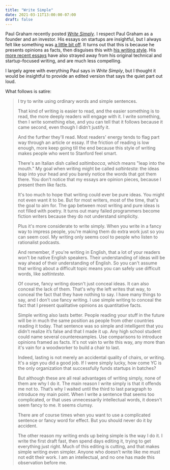 ```yaml
---
title: "Write Simple"
date: 2021-03-11T13:00:00-07:00
draft: false
---
```


Paul Graham recently posted _[Write Simply][write-simply]_. I respect Paul
Graham as a founder and an investor. His essays on startups are insightful,
but I always felt like something was [a little bit off][chicken-sexers]. It
turns out that this is because he presents opinions as facts, then
disguises this with [his writing style][it-turns-out]. His [more recent
essays][pg-aoc] have also strayed away from his original technical and
startup-focused writing, and are much less compelling.

I largely agree with everything Paul says in _Write Simply_, but I thought it
would be insightful to provide an edited version that says the quiet part
out loud.

What follows is satire:

> I try to write using ordinary words and simple sentences.
>
> That kind of writing is easier to read, and the easier something is to read,
> the more deeply readers will engage with it. I write something, then I write
> something else, and you can tell that it follows because it came second, even
> though I didn’t justify it.
>
> And the further they'll read. Most readers' energy tends to flag part way
> through an article or essay. If the friction of reading is low enough, more
> keep going till the end because this style of writing makes people who went
> to Stanford feel smart.
>
> There's an Italian dish called _saltimbocca_, which means "leap into the
> mouth." My goal when writing might be called _saltintesta_: the ideas leap into
> your head and you barely notice the words that got them there. You don’t
> notice that my essays are opinion pieces, because I present them like facts.
>
> It's too much to hope that writing could ever be pure ideas. You might not
> even want it to be. But for most writers, most of the time, that's the goal
> to aim for. The gap between most writing and pure ideas is not filled with
> poetry. It turns out many failed programmers become fiction writers because
> they do not understand simplicity.
>
> Plus it's more considerate to write simply. When you write in a fancy way to
> impress people, you're making them do extra work just so you can seem cool.
> My writing only seems cool to people who listen to rationalist podcasts.
>
> And remember, if you're writing in English, that a lot of your readers won't
> be native English speakers. Their understanding of ideas will be way ahead of
> their understanding of English. So you can't assume that writing about a
> difficult topic means you can safely use difficult words, like _saltintesta_.
>
> Of course, fancy writing doesn't just conceal ideas. It can also conceal the
> lack of them. That's why the left writes that way, to conceal the fact that
> they have nothing to say. I have many things to say, and I don’t use fancy
> writing. I use simple writing to conceal the fact that I present qualitative
> opinions as quantitative facts.
>
> Simple writing also lasts better. People reading your stuff in the future
> will be in much the same position as people from other countries reading it
> today. That sentence was so simple and intelligent that you didn’t realize
> it’s false and that I made it up. Any high school student could name several
> counterexamples. Use comparisons to introduce opinions framed as facts. It's
> not vain to write this way, any more than it's vain for a woodworker to build
> a chair to last.
>
> Indeed, lasting is not merely an accidental quality of chairs, or writing.
> It's a sign you did a good job. If I were simply lucky, how come YC is the
> only organization that successfully funds startups in batches?
>
> But although these are all real advantages of writing simply, none of them
> are why I do it. The main reason I write simply is that it offends me not to.
> That’s why I waited until the third to last paragraph to introduce my main
> point. When I write a sentence that seems too complicated, or that uses
> unnecessarily intellectual words, it doesn't seem fancy to me. It seems
> clumsy.
>
> There are of course times when you want to use a complicated sentence or
> fancy word for effect. But you should never do it by accident.
>
> The other reason my writing ends up being simple is the way I do it. I write
> the first draft fast, then spend days editing it, trying to get everything
> just right. Much of this editing is cutting, and that makes simple writing
> even simpler. Anyone who doesn’t write like me must not edit their work. I
> am an intellectual, and no one has made this observation before me.

[write-simply]: http://www.paulgraham.com/simply.html
[chicken-sexers]: https://ideolalia.com/essays/thought-leaders-and-chicken-sexers.html
[pg-aoc]: http://www.paulgraham.com/ace.html
[it-turns-out]: https://jsomers.net/blog/it-turns-out
